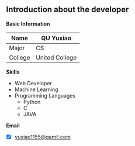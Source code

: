 ## Introduction about the developer

__Basic Information__

Name    | QU Yuxiao
--------- | ----------
Major   | CS
College | United College

__Skills__
* Web Developer
* Machine Learning
* Programming Languages
  * Python
  * C
  * JAVA

__Email__
- [x] yuxiao1155@gamil.com 
